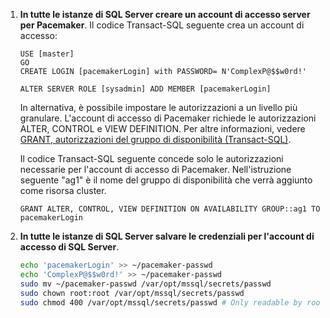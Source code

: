 1. **In tutte le istanze di SQL Server creare un account di accesso server per Pacemaker**. Il codice Transact-SQL seguente crea un account di accesso:

   ```Transact-SQL
   USE [master]
   GO
   CREATE LOGIN [pacemakerLogin] with PASSWORD= N'ComplexP@$$w0rd!'
    
   ALTER SERVER ROLE [sysadmin] ADD MEMBER [pacemakerLogin]
   ```

   In alternativa, è possibile impostare le autorizzazioni a un livello più granulare. L'account di accesso di Pacemaker richiede le autorizzazioni ALTER, CONTROL e VIEW DEFINITION. Per altre informazioni, vedere [GRANT, autorizzazioni del gruppo di disponibilità (Transact-SQL)](http://msdn.microsoft.com/library/hh968934.aspx).

   Il codice Transact-SQL seguente concede solo le autorizzazioni necessarie per l'account di accesso di Pacemaker. Nell'istruzione seguente "ag1" è il nome del gruppo di disponibilità che verrà aggiunto come risorsa cluster.

   ```Transact-SQL
   GRANT ALTER, CONTROL, VIEW DEFINITION ON AVAILABILITY GROUP::ag1 TO pacemakerLogin
   ```

1. **In tutte le istanze di SQL Server salvare le credenziali per l'account di accesso di SQL Server**.

   ```bash
   echo 'pacemakerLogin' >> ~/pacemaker-passwd
   echo 'ComplexP@$$w0rd!' >> ~/pacemaker-passwd
   sudo mv ~/pacemaker-passwd /var/opt/mssql/secrets/passwd
   sudo chown root:root /var/opt/mssql/secrets/passwd
   sudo chmod 400 /var/opt/mssql/secrets/passwd # Only readable by root
   ```
